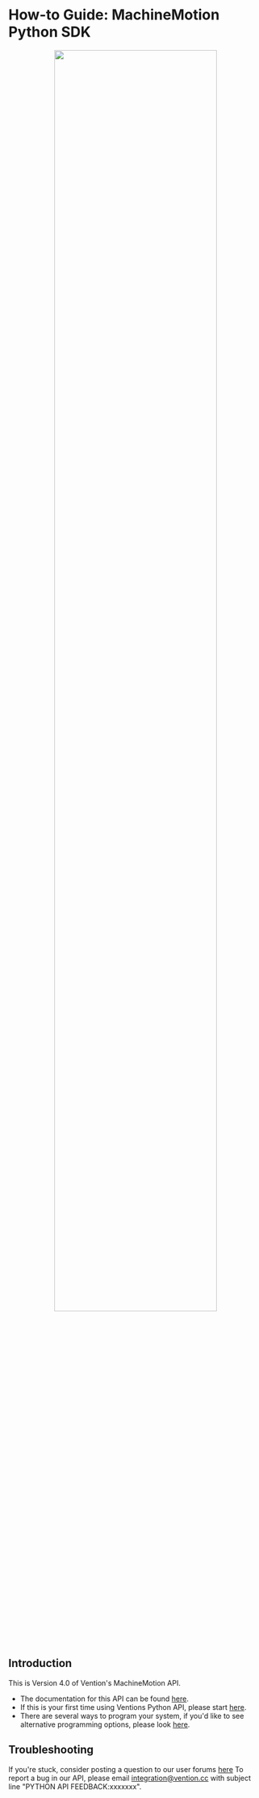 ﻿# How-to Guide: MachineMotion Python SDK

<div style="text-align: center;"><img src="https://s3.amazonaws.com/ventioncms/vention_images/images/000/001/021/large/cover_python_guide.png?1550698357" width="80%" /></div>

<p>&nbsp;</p>

## Introduction

This is Version 4.0 of Vention's MachineMotion API. 

 - The documentation for this API can be found [here](https://vention.io/resources/guides/python-api-reference-v3-0-62).
 - If this is your first time using Ventions Python API, please start [here](https://vention.io/resources/guides/programming-manual-python-55).
 - There are several ways to program your system, if you'd like to see alternative programming options, please look [here](https://vention.io/resources/guides/programming-options-162).

## Troubleshooting
If you're stuck, consider posting a question to our user forums [here](https://community.vention.io/categories/machinemotion)
To report a bug in our API, please email integration@vention.cc with subject line "PYTHON API FEEDBACK:xxxxxxx". 
